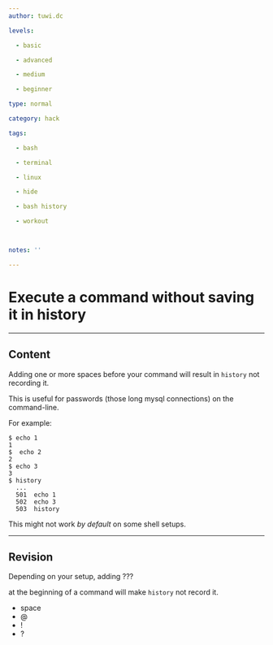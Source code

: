 ```yaml
---
author: tuwi.dc

levels:

  - basic

  - advanced

  - medium

  - beginner

type: normal

category: hack

tags:

  - bash

  - terminal

  - linux

  - hide

  - bash history

  - workout



notes: ''

---
```


# Execute a command without saving it in history

---
## Content

Adding one or more spaces before your command will result in `history` not recording it.

This is useful for passwords (those long mysql connections) on the command-line.

For example:
```
$ echo 1
1
$  echo 2
2
$ echo 3
3
$ history
  ...
  501  echo 1
  502  echo 3
  503  history
```
This might not work *by default* on some shell setups.

---
## Revision

Depending on your setup, adding ???

at the beginning of a command will make `history` not record it.


* space
* @
* !
* ?
 
